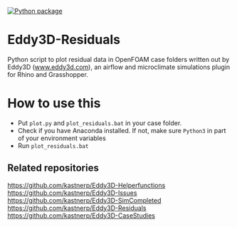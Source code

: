 [![Python package](https://github.com/kastnerp/Eddy3D-Residuals/actions/workflows/main.yml/badge.svg)](https://github.com/kastnerp/Eddy3D-Residuals/actions/workflows/main.yml)

# Eddy3D-Residuals
Python script to plot residual data in OpenFOAM case folders written out by Eddy3D (www.eddy3d.com), an airflow and microclimate simulations plugin for Rhino and Grasshopper.

# How to use this

- Put `plot.py` and `plot_residuals.bat` in your case folder. 
- Check if you have Anaconda installed. If not, make sure `Python3` in part of your environment variables
- Run `plot_residuals.bat`

## Related repositories

https://github.com/kastnerp/Eddy3D-Helperfunctions  
https://github.com/kastnerp/Eddy3D-Issues  
https://github.com/kastnerp/Eddy3D-SimCompleted  
https://github.com/kastnerp/Eddy3D-Residuals  
https://github.com/kastnerp/Eddy3D-CaseStudies  
